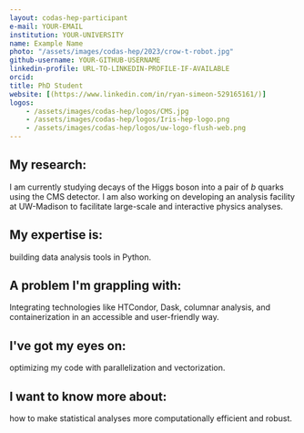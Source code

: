 ```yaml
---
layout: codas-hep-participant
e-mail: YOUR-EMAIL
institution: YOUR-UNIVERSITY
name: Example Name
photo: "/assets/images/codas-hep/2023/crow-t-robot.jpg"
github-username: YOUR-GITHUB-USERNAME
linkedin-profile: URL-TO-LINKEDIN-PROFILE-IF-AVAILABLE
orcid: 
title: PhD Student
website: [(https://www.linkedin.com/in/ryan-simeon-529165161/)]
logos:
    - /assets/images/codas-hep/logos/CMS.jpg
    - /assets/images/codas-hep/logos/Iris-hep-logo.png
    - /assets/images/codas-hep/logos/uw-logo-flush-web.png
---
```


## My research:
I am currently studying decays of the Higgs boson into a pair of $b$ quarks using the CMS detector. I am also working on developing an
analysis facility at UW-Madison to facilitate large-scale and interactive physics analyses.

## My expertise is:
building data analysis tools in Python.

## A problem I'm grappling with:
Integrating technologies like HTCondor, Dask, columnar analysis, and containerization in an accessible and user-friendly way.

## I've got my eyes on:
optimizing my code with parallelization and vectorization.

## I want to know more about:
how to make statistical analyses more computationally efficient and robust.
